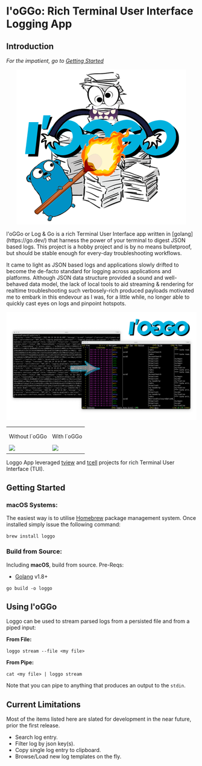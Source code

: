 # l'oGGo: Rich Terminal User Interface Logging App

## Introduction

*For the impatient, go to [Getting Started](#getting-started)*
<p align="center">
<img src="img/loggo_sm.png">
</p>
l'oGGo or Log & Go is a rich Terminal User Interface app written in [golang](https://go.dev/) that harness the
power of your terminal to digest JSON based logs. This project is a hobby project
and is by no means bulletproof, but should be stable enough for every-day
troubleshooting workflows.

It came to light as JSON based logs and applications slowly drifted 
to become the de-facto standard for logging across applications and platforms. Although JSON data
structure provided a sound and well-behaved data model, the lack of local tools
to aid streaming & rendering for realtime troubleshooting such verbosely-rich 
produced payloads motivated me to embark in this endevour as I was, for a little
while, no longer able to quickly cast eyes on logs and pinpoint hotspots.

<img src="img/compare.png">
<table>
<tr>
<td>
<p>Without l`oGGo</p>
<img src="mov/term.gif">
</td>
<td>
<p>With l`oGGo</p>
<img src="mov/loggo.gif">
</td>
</tr>
</table>

Loggo App leveraged [tview](https://github.com/rivo/tview/) and [tcell](https://github.com/gdamore/tcell) projects for rich Terminal User 
Interface (TUI).

## Getting Started

### macOS Systems:
The easiest way is to utilise [Homebrew](https://brew.sh/) package management system. Once 
installed simply issue the following command:

````
brew install loggo
````

### Build from Source:
Including **macOS**, build from source. 
Pre-Reqs:
- [Golang](https://go.dev/) v1.8+

````
go build -o loggo
````

## Using l'oGGo

Loggo can be used to stream parsed logs from a persisted file and from a 
piped input:

**From File:**
````
loggo stream --file <my file>
````

**From Pipe:**
````
cat <my file> | loggo stream
````
Note that you can pipe to anything that produces an output to the `stdin`.

## Current Limitations

Most of the items listed here are slated for development in the near future,
prior the first release.
- Search log entry.
- Filter log by json key(s).
- Copy single log entry to clipboard.
- Browse/Load new log templates on the fly.

